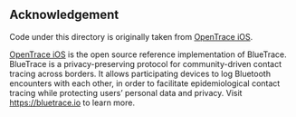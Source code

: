 ## Acknowledgement

Code under this directory is originally taken from [OpenTrace iOS](https://github.com/opentrace-community/opentrace-ios).

[OpenTrace iOS](https://github.com/opentrace-community/opentrace-ios) is the open source reference implementation of BlueTrace. BlueTrace is a privacy-preserving protocol for community-driven contact tracing across borders. It allows participating devices to log Bluetooth encounters with each other, in order to facilitate epidemiological contact tracing while protecting users’ personal data and privacy. Visit https://bluetrace.io to learn more.
